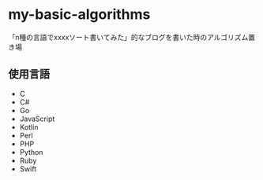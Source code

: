 # my-basic-algorithms
「n種の言語でxxxxソート書いてみた」的なブログを書いた時のアルゴリズム置き場

## 使用言語
* C
* C#
* Go
* JavaScript
* Kotlin
* Perl
* PHP
* Python
* Ruby
* Swift
